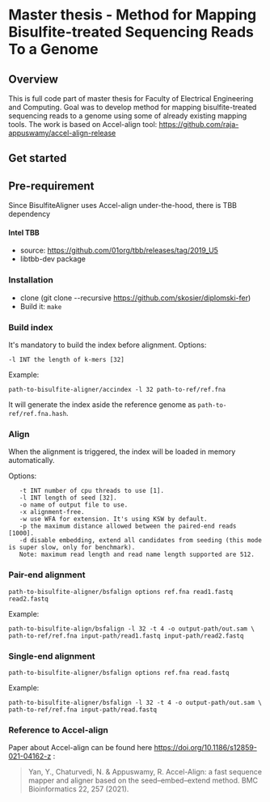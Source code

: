 # Master thesis - Method for Mapping Bisulfite-treated Sequencing Reads To a Genome

## Overview ##

This is full code part of master thesis for Faculty of Electrical Engineering and Computing.
Goal was to develop method for mapping bisulfite-treated sequencing reads to a genome using some of already existing mapping tools.
The work is based on Accel-align tool: https://github.com/raja-appuswamy/accel-align-release

## Get started ##
## Pre-requirement

Since BisulfiteAligner uses Accel-align under-the-hood, there is TBB dependency

#### Intel TBB ####

- source: https://github.com/01org/tbb/releases/tag/2019_U5
- libtbb-dev package

### Installation ###

* clone (git clone --recursive https://github.com/skosier/diplomski-fer)
* Build it: `make`

### Build index ###

It's mandatory to build the index before alignment. Options:

```
-l INT the length of k-mers [32]
```

Example:

```
path-to-bisulfite-aligner/accindex -l 32 path-to-ref/ref.fna
```

It will generate the index aside the reference genome as `path-to-ref/ref.fna.hash`.

### Align ###

When the alignment is triggered, the index will be loaded in memory automatically.

Options:

```
   -t INT number of cpu threads to use [1].
   -l INT length of seed [32].
   -o name of output file to use.
   -x alignment-free.
   -w use WFA for extension. It's using KSW by default.
   -p the maximum distance allowed between the paired-end reads [1000].
   -d disable embedding, extend all candidates from seeding (this mode is super slow, only for benchmark).
   Note: maximum read length and read name length supported are 512.
```

### Pair-end alignment ###

``` 
path-to-bisulfite-aligner/bsfalign options ref.fna read1.fastq read2.fastq
```

Example:

``` 
path-to-bisulfite-align/bsfalign -l 32 -t 4 -o output-path/out.sam \
path-to-ref/ref.fna input-path/read1.fastq input-path/read2.fastq
``` 

### Single-end alignment ###

``` 
path-to-bisulfite-aligner/bsfalign options ref.fna read.fastq
```

Example:

``` 
path-to-bisulfite-aligner/bsfalign -l 32 -t 4 -o output-path/out.sam \
path-to-ref/ref.fna input-path/read.fastq
``` 

### Reference to Accel-align ###
Paper about Accel-align can be found here https://doi.org/10.1186/s12859-021-04162-z :

> Yan, Y., Chaturvedi, N. & Appuswamy, R. 
> Accel-Align: a fast sequence mapper and aligner based on the seed–embed–extend method. 
> BMC Bioinformatics 22, 257 (2021).
